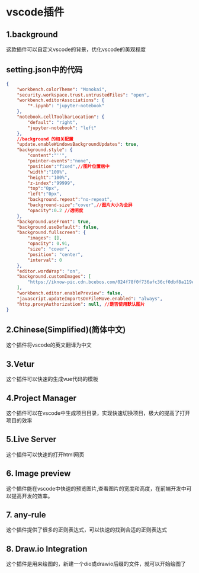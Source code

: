 # vscode插件
## 1.background  
这款插件可以自定义vscode的背景，优化vscode的美观程度  
## setting.json中的代码
```json
{
    "workbench.colorTheme": "Monokai",
    "security.workspace.trust.untrustedFiles": "open",
    "workbench.editorAssociations": {
        "*.ipynb": "jupyter-notebook"
    },
    "notebook.cellToolbarLocation": {
        "default": "right",
        "jupyter-notebook": "left"
    },
    //background 的相关配置
    "update.enableWindowsBackgroundUpdates": true,
    "background.style": {
        "content":"''",
        "pointer-events":"none",
        "position":"fixed",//图片位置居中
        "width":"100%",
        "height":"100%",
        "z-index":"99999",
        "top":"0px",
        "left":"0px",
        "background.repeat":"no-repeat",
        "background-size":"cover",//图片大小为全屏
        "opacity":0.2 //透明度
    },
    "background.useFront": true,
    "background.useDefault": false,
    "background.fullscreen": {
        "images": [],
        "opacity": 0.91,
        "size": "cover",
        "position": "center",
        "interval": 0
    },
    "editor.wordWrap": "on",
    "background.customImages": [
        "https://iknow-pic.cdn.bcebos.com/024f78f0f736afc36cf0dbf8a119ebc4b64512aa"
    ],
    "workbench.editor.enablePreview": false,
    "javascript.updateImportsOnFileMove.enabled": "always",
    "http.proxyAuthorization": null, //是否使用默认图片
}
```
## 2.Chinese(Simplified)(简体中文)  
这个插件将vscode的英文翻译为中文  
## 3.Vetur  
这个插件可以快速的生成vue代码的模板  
## 4.Project Manager  
这个插件可以在vscode中生成项目目录，实现快速切换项目，极大的提高了打开项目的效率  
## 5.Live Server  
这个插件可以快速的打开html网页

## 6. Image preview
这个插件能在vscode中快速的预览图片,查看图片的宽度和高度，在前端开发中可以提高开发的效率。
## 7. any-rule
这个插件提供了很多的正则表达式，可以快速的找到合适的正则表达式

## 8. Draw.io Integration
这个插件是用来绘图的，新建一个dio或drawio后缀的文件，就可以开始绘图了